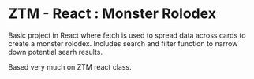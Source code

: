 # ZTM - React : Monster Rolodex

Basic project in React where fetch is used to spread data across cards to create a monster rolodex.
Includes search and filter function to narrow down potential searh results.

Based very much on ZTM react class.
